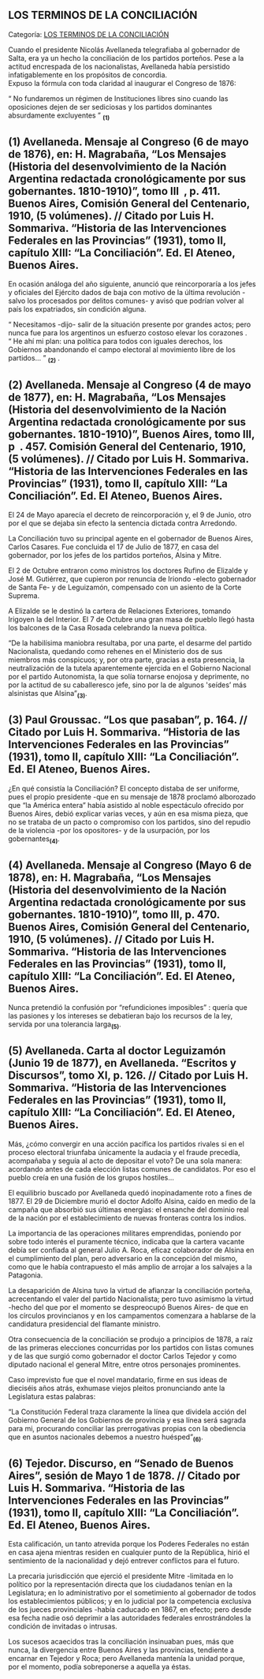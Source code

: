 ## LOS TERMINOS DE LA CONCILIACIÓN

Categoría: [LOS TERMINOS DE LA CONCILIACIÓN](http://descubrircorrientes.com.ar/2012/index.php/4686-corrientes-en-la-familia-argentina-1870-a-la-actualidad/tiempos-de-guerra-civil-1877-1880/los-terminos-de-la-conciliacion)

Cuando el presidente Nicolás Avellaneda telegrafiaba al gobernador de Salta, era ya un hecho la conciliación de los partidos porteños. Pese a la actitud encrespada de los nacionalistas, Avellaneda había persistido infatigablemente en los propósitos de concordia.  
Expuso la fórmula con toda claridad al inaugurar el Congreso de 1876:

“ No fundaremos un régimen de Instituciones libres sino cuando las oposiciones dejen de ser sediciosas y los partidos dominantes absurdamente excluyentes ” <sub><strong><span><span>(1)</span></span></strong></sub>

## **(1) Avellaneda. Mensaje al Congreso (6 de mayo de 1876), en: H. Magrabaña, “Los Mensajes (Historia del desenvolvimiento de la Nación Argentina redactada cronológicamente por sus gobernantes. 1810-1910)”, tomo III  , p. 411. Buenos Aires, Comisión General del Centenario, 1910, (5 volúmenes). // Citado por Luis H. Sommariva. “Historia de las Intervenciones Federales en las Provincias” (1931), tomo II, capítulo XIII: “La Conciliación”. Ed. El Ateneo, Buenos Aires.**

En ocasión análoga del año siguiente, anunció que reincorporaría a los jefes y oficiales del Ejército dados de baja con motivo de la última revolución -salvo los procesados por delitos comunes- y avisó que podrían volver al país los expatriados, sin condición alguna.

“ Necesitamos -dijo- salir de la situación presente por grandes actos; pero nunca fue para los argentinos un esfuerzo costoso elevar los corazones .  
“ He ahí mi plan: una política para todos con iguales derechos, los Gobiernos abandonando el campo electoral al movimiento libre de los partidos... ” <sub><strong><span><span>(2)</span></span></strong></sub> .

## **(2) Avellaneda. Mensaje al Congreso (4 de mayo de 1877), en: H. Magrabaña, “Los Mensajes (Historia del desenvolvimiento de la Nación Argentina redactada cronológicamente por sus gobernantes. 1810-1910)”, Buenos Aires, tomo III, p  . 457. Comisión General del Centenario, 1910, (5 volúmenes). // Citado por Luis H. Sommariva. “Historia de las Intervenciones Federales en las Provincias” (1931), tomo II, capítulo XIII: “La Conciliación”. Ed. El Ateneo, Buenos Aires.**

El 24 de Mayo aparecía el decreto de reincorporación y, el 9 de Junio, otro por el que se dejaba sin efecto la sentencia dictada contra Arredondo.

La Conciliación tuvo su principal agente en el gobernador de Buenos Aires, Carlos Casares. Fue concluida el 17 de Julio de 1877, en casa del gobernador, por los jefes de los partidos porteños, Alsina y Mitre.

El 2 de Octubre entraron como ministros los doctores Rufino de Elizalde y José M. Gutiérrez, que cupieron por renuncia de Iriondo -electo gobernador de Santa Fe- y de Leguizamón, compensado con un asiento de la Corte Suprema.

A Elizalde se le destinó la cartera de Relaciones Exteriores, tomando Irigoyen la del Interior. El 7 de Octubre una gran masa de pueblo llegó hasta los balcones de la Casa Rosada celebrando la nueva política.

“De la habilísima maniobra resultaba, por una parte, el desarme del partido Nacionalista, quedando como rehenes en el Ministerio dos de sus miembros más conspicuos; y, por otra parte, gracias a esta presencia, la neutralización de la tutela aparentemente ejercida en el Gobierno Nacional por el partido Autonomista, la que solía tornarse enojosa y deprimente, no por la actitud de su caballeresco jefe, sino por la de algunos 'seídes’ más alsinistas que Alsina”<sub><strong>(3)</strong></sub>.

## **(3) Paul Groussac. “Los que pasaban”, p. 164. // Citado por Luis H. Sommariva. “Historia de las Intervenciones Federales en las Provincias” (1931), tomo II, capítulo XIII: “La Conciliación”. Ed. El Ateneo, Buenos Aires.**

¿En qué consistía la Conciliación? El concepto distaba de ser uniforme, pues el propio presidente -que en su mensaje de 1878 proclamó alborozado que “la América entera” había asistido al noble espectáculo ofrecido por Buenos Aires, debió explicar varias veces, y aún en esa misma pieza, que no se trataba de un pacto o compromiso con los partidos, sino del repudio de la violencia -por los opositores- y de la usurpación, por los gobernantes<sub><strong>(4)</strong></sub>.

## **(4) Avellaneda. Mensaje al Congreso (Mayo 6 de 1878), en: H. Magrabaña, “Los Mensajes (Historia del desenvolvimiento de la Nación Argentina redactada cronológicamente por sus gobernantes. 1810-1910)”, tomo III, p. 470. Buenos Aires, Comisión General del Centenario, 1910, (5 volúmenes). // Citado por Luis H. Sommariva. “Historia de las Intervenciones Federales en las Provincias” (1931), tomo II, capítulo XIII: “La Conciliación”. Ed. El Ateneo, Buenos Aires.**

Nunca pretendió la confusión por “refundiciones imposibles” : quería que las pasiones y los intereses se debatieran bajo los recursos de la ley, servida por una tolerancia larga<sub><strong>(5)</strong></sub>.

## **(5) Avellaneda. Carta al doctor Leguizamón (Junio 19 de 1877), en Avellaneda. “Escritos y Discursos”, tomo XI, p. 126. // Citado por Luis H. Sommariva. “Historia de las Intervenciones Federales en las Provincias” (1931), tomo II, capítulo XIII: “La Conciliación”. Ed. El Ateneo, Buenos Aires.**

Más, ¿cómo convergir en una acción pacífica los partidos rivales si en el proceso electoral triunfaba únicamente la audacia y el fraude precedía, acompañaba y seguía al acto de depositar el voto? De una sola manera: acordando antes de cada elección listas comunes de candidatos. Por eso el pueblo creía en una fusión de los grupos hostiles...

El equilibrio buscado por Avellaneda quedó inopinadamente roto a fines de 1877. El 29 de Diciembre murió el doctor Adolfo Alsina, caído en medio de la campaña que absorbió sus últimas energías: el ensanche del dominio real de la nación por el establecimiento de nuevas fronteras contra los indios.

La importancia de las operaciones militares emprendidas, poniendo por sobre todo interés el puramente técnico, indicaba que la cartera vacante debía ser confiada al general Julio A. Roca, eficaz colaborador de Alsina en el cumplimiento del plan, pero adversario en la concepción del mismo, como que le había contrapuesto el más amplio de arrojar a los salvajes a la Patagonia.

La desaparición de Alsina tuvo la virtud de afianzar la conciliación porteña, acrecentando el valer del partido Nacionalista; pero tuvo asimismo la virtud -hecho del que por el momento se despreocupó Buenos Aires- de que en los círculos provincianos y en los campamentos comenzara a hablarse de la candidatura presidencial del flamante ministro.

Otra consecuencia de la conciliación se produjo a principios de 1878, a raíz de las primeras elecciones concurridas por los partidos con listas comunes y de las que surgió como gobernador el doctor Carlos Tejedor y como diputado nacional el general Mitre, entre otros personajes prominentes.

Caso imprevisto fue que el novel mandatario, firme en sus ideas de dieciséis años atrás, exhumase viejos pleitos pronunciando ante la Legislatura estas palabras:

“La Constitución Federal traza claramente la línea que dividela acción del Gobierno General de los Gobiernos de provincia y esa línea será sagrada para mi, procurando conciliar las prerrogativas propias con la obediencia que en asuntos nacionales debemos a nuestro huésped”<sub><strong>(6)</strong></sub>.

## **(6) Tejedor. Discurso, en “Senado de Buenos Aires”, sesión de Mayo 1 de 1878. // Citado por Luis H. Sommariva. “Historia de las Intervenciones Federales en las Provincias” (1931), tomo II, capítulo XIII: “La Conciliación”. Ed. El Ateneo, Buenos Aires.**

Esta calificación, un tanto atrevida porque los Poderes Federales no están en casa ajena mientras residen en cualquier punto de la República, hirió el sentimiento de la nacionalidad y dejó entrever conflictos para el futuro.

La precaria jurisdicción que ejerció el presidente Mitre -limitada en lo político por la representación directa que los ciudadanos tenían en la Legislatura; en lo administrativo por el sometimiento al gobernador de todos los establecimientos públicos; y en lo judicial por la competencia exclusiva de los jueces provinciales -había caducado en 1867, en efecto; pero desde esa fecha nadie osó deprimir a las autoridades federales enrostrándoles la condición de invitadas o intrusas.

Los sucesos acaecidos tras la conciliación insinuaban pues, más que nunca, la divergencia entre Buenos Aires y las provincias, tendiente a encarnar en Tejedor y Roca; pero Avellaneda mantenía la unidad porque, por el momento, podía sobreponerse a aquella ya éstas.